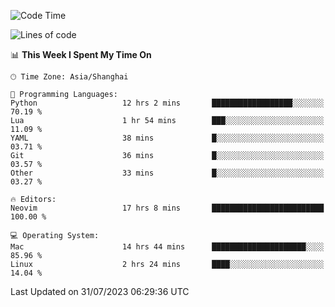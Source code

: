 <!--START_SECTION:waka-->
![Code Time](http://img.shields.io/badge/Code%20Time-1%2C471%20hrs%205%20mins-blue)

![Lines of code](https://img.shields.io/badge/From%20Hello%20World%20I%27ve%20Written-272.0%20thousand%20lines%20of%20code-blue)

📊 **This Week I Spent My Time On** 

```text
🕑︎ Time Zone: Asia/Shanghai

💬 Programming Languages: 
Python                   12 hrs 2 mins       ██████████████████░░░░░░░   70.19 % 
Lua                      1 hr 54 mins        ███░░░░░░░░░░░░░░░░░░░░░░   11.09 % 
YAML                     38 mins             █░░░░░░░░░░░░░░░░░░░░░░░░   03.71 % 
Git                      36 mins             █░░░░░░░░░░░░░░░░░░░░░░░░   03.57 % 
Other                    33 mins             █░░░░░░░░░░░░░░░░░░░░░░░░   03.27 % 

🔥 Editors: 
Neovim                   17 hrs 8 mins       █████████████████████████   100.00 % 

💻 Operating System: 
Mac                      14 hrs 44 mins      █████████████████████░░░░   85.96 % 
Linux                    2 hrs 24 mins       ████░░░░░░░░░░░░░░░░░░░░░   14.04 % 
```


 Last Updated on 31/07/2023 06:29:36 UTC
<!--END_SECTION:waka-->
